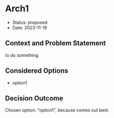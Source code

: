# Arch1

* Status: proposed
* Date: 2023-11-19

## Context and Problem Statement

to do something

## Considered Options

* option1

## Decision Outcome

Chosen option: "option1", because comes out best.
